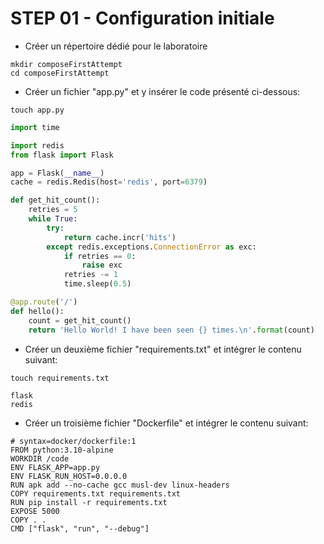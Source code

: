 # STEP 01 - Configuration initiale

* Créer un répertoire dédié pour le laboratoire

```
mkdir composeFirstAttempt
cd composeFirstAttempt
```

* Créer un fichier "app.py" et y insérer le code présenté ci-dessous:

```
touch app.py
```

```python
import time

import redis
from flask import Flask

app = Flask(__name__)
cache = redis.Redis(host='redis', port=6379)

def get_hit_count():
    retries = 5
    while True:
        try:
            return cache.incr('hits')
        except redis.exceptions.ConnectionError as exc:
            if retries == 0:
                raise exc
            retries -= 1
            time.sleep(0.5)

@app.route('/')
def hello():
    count = get_hit_count()
    return 'Hello World! I have been seen {} times.\n'.format(count)
```

* Créer un deuxième fichier "requirements.txt" et intégrer le contenu suivant:

```
touch requirements.txt
```

```
flask
redis
```

* Créer un troisième fichier "Dockerfile" et intégrer le contenu suivant:

```docker
# syntax=docker/dockerfile:1
FROM python:3.10-alpine
WORKDIR /code
ENV FLASK_APP=app.py
ENV FLASK_RUN_HOST=0.0.0.0
RUN apk add --no-cache gcc musl-dev linux-headers
COPY requirements.txt requirements.txt
RUN pip install -r requirements.txt
EXPOSE 5000
COPY . .
CMD ["flask", "run", "--debug"]
```
